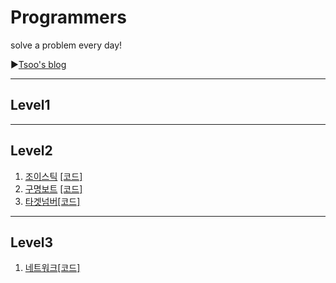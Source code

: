 # Programmers
solve a problem every day!

▶[Tsoo's blog](https://blog.naver.com/fffff1014)

- - -

## Level1

- - -

## Level2

1. [조이스틱](https://tsoo1014.tistory.com/2?category=929916) [[코드]](https://github.com/taesu-park/Programmers/blob/master/level2/level2_ex01.py)
2. [구명보트](https://tsoo1014.tistory.com/3?category=929916) [[코드]](https://github.com/taesu-park/Programmers/blob/master/level2/level2_ex02.py)
3. [타겟넘버](https://tsoo1014.tistory.com/4?category=929916)[[코드]](https://github.com/taesu-park/Programmers/blob/master/level2/level2_ex03.py)

- - -

## Level3

1. [네트워크](https://tsoo1014.tistory.com/5?category=929916)[[코드]](https://github.com/taesu-park/Programmers/blob/master/level3/level3_ex01.py)